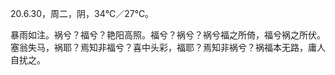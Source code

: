 <link href="../../css/style.css" rel="stylesheet" type="text/css" />

<span class="fzzy">20.6.30，周二，阴，34℃／27℃。

<div class="p">

暴雨如注。祸兮？福兮？艳阳高照。福兮？祸兮？祸兮福之所倚，福兮祸之所伏。塞翁失马，祸耶？焉知非福兮？喜中头彩，福耶？焉知非祸兮？祸福本无路，庸人自扰之。

